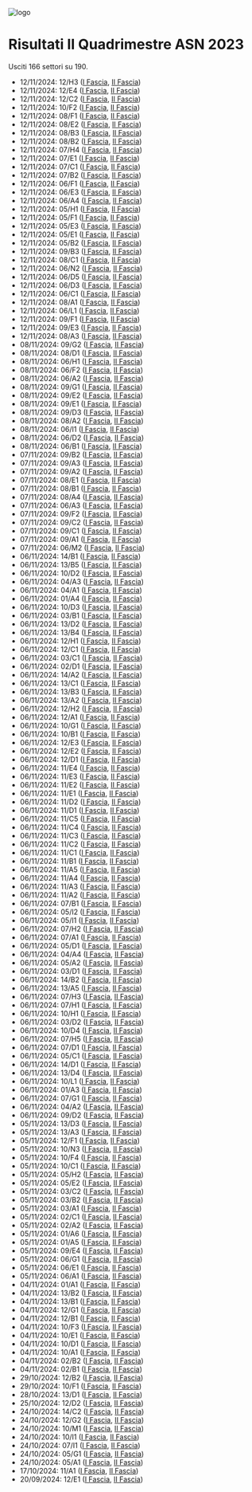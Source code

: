 ![logo](img/logo-2023.png)

# Risultati II Quadrimestre ASN 2023

Usciti 166 settori su 190.

- 12/11/2024: 12/H3 ([I Fascia](https://asn23.cineca.it/pubblico/miur/esito/12%252FH3/1/2), [II Fascia](https://asn23.cineca.it/pubblico/miur/esito/12%252FH3/2/2))
- 12/11/2024: 12/E4 ([I Fascia](https://asn23.cineca.it/pubblico/miur/esito/12%252FE4/1/2), [II Fascia](https://asn23.cineca.it/pubblico/miur/esito/12%252FE4/2/2))
- 12/11/2024: 12/C2 ([I Fascia](https://asn23.cineca.it/pubblico/miur/esito/12%252FC2/1/2), [II Fascia](https://asn23.cineca.it/pubblico/miur/esito/12%252FC2/2/2))
- 12/11/2024: 10/F2 ([I Fascia](https://asn23.cineca.it/pubblico/miur/esito/10%252FF2/1/2), [II Fascia](https://asn23.cineca.it/pubblico/miur/esito/10%252FF2/2/2))
- 12/11/2024: 08/F1 ([I Fascia](https://asn23.cineca.it/pubblico/miur/esito/08%252FF1/1/2), [II Fascia](https://asn23.cineca.it/pubblico/miur/esito/08%252FF1/2/2))
- 12/11/2024: 08/E2 ([I Fascia](https://asn23.cineca.it/pubblico/miur/esito/08%252FE2/1/2), [II Fascia](https://asn23.cineca.it/pubblico/miur/esito/08%252FE2/2/2))
- 12/11/2024: 08/B3 ([I Fascia](https://asn23.cineca.it/pubblico/miur/esito/08%252FB3/1/2), [II Fascia](https://asn23.cineca.it/pubblico/miur/esito/08%252FB3/2/2))
- 12/11/2024: 08/B2 ([I Fascia](https://asn23.cineca.it/pubblico/miur/esito/08%252FB2/1/2), [II Fascia](https://asn23.cineca.it/pubblico/miur/esito/08%252FB2/2/2))
- 12/11/2024: 07/H4 ([I Fascia](https://asn23.cineca.it/pubblico/miur/esito/07%252FH4/1/2), [II Fascia](https://asn23.cineca.it/pubblico/miur/esito/07%252FH4/2/2))
- 12/11/2024: 07/E1 ([I Fascia](https://asn23.cineca.it/pubblico/miur/esito/07%252FE1/1/2), [II Fascia](https://asn23.cineca.it/pubblico/miur/esito/07%252FE1/2/2))
- 12/11/2024: 07/C1 ([I Fascia](https://asn23.cineca.it/pubblico/miur/esito/07%252FC1/1/2), [II Fascia](https://asn23.cineca.it/pubblico/miur/esito/07%252FC1/2/2))
- 12/11/2024: 07/B2 ([I Fascia](https://asn23.cineca.it/pubblico/miur/esito/07%252FB2/1/2), [II Fascia](https://asn23.cineca.it/pubblico/miur/esito/07%252FB2/2/2))
- 12/11/2024: 06/F1 ([I Fascia](https://asn23.cineca.it/pubblico/miur/esito/06%252FF1/1/2), [II Fascia](https://asn23.cineca.it/pubblico/miur/esito/06%252FF1/2/2))
- 12/11/2024: 06/E3 ([I Fascia](https://asn23.cineca.it/pubblico/miur/esito/06%252FE3/1/2), [II Fascia](https://asn23.cineca.it/pubblico/miur/esito/06%252FE3/2/2))
- 12/11/2024: 06/A4 ([I Fascia](https://asn23.cineca.it/pubblico/miur/esito/06%252FA4/1/2), [II Fascia](https://asn23.cineca.it/pubblico/miur/esito/06%252FA4/2/2))
- 12/11/2024: 05/H1 ([I Fascia](https://asn23.cineca.it/pubblico/miur/esito/05%252FH1/1/2), [II Fascia](https://asn23.cineca.it/pubblico/miur/esito/05%252FH1/2/2))
- 12/11/2024: 05/F1 ([I Fascia](https://asn23.cineca.it/pubblico/miur/esito/05%252FF1/1/2), [II Fascia](https://asn23.cineca.it/pubblico/miur/esito/05%252FF1/2/2))
- 12/11/2024: 05/E3 ([I Fascia](https://asn23.cineca.it/pubblico/miur/esito/05%252FE3/1/2), [II Fascia](https://asn23.cineca.it/pubblico/miur/esito/05%252FE3/2/2))
- 12/11/2024: 05/E1 ([I Fascia](https://asn23.cineca.it/pubblico/miur/esito/05%252FE1/1/2), [II Fascia](https://asn23.cineca.it/pubblico/miur/esito/05%252FE1/2/2))
- 12/11/2024: 05/B2 ([I Fascia](https://asn23.cineca.it/pubblico/miur/esito/05%252FB2/1/2), [II Fascia](https://asn23.cineca.it/pubblico/miur/esito/05%252FB2/2/2))
- 12/11/2024: 09/B3 ([I Fascia](https://asn23.cineca.it/pubblico/miur/esito/09%252FB3/1/2), [II Fascia](https://asn23.cineca.it/pubblico/miur/esito/09%252FB3/2/2))
- 12/11/2024: 08/C1 ([I Fascia](https://asn23.cineca.it/pubblico/miur/esito/08%252FC1/1/2), [II Fascia](https://asn23.cineca.it/pubblico/miur/esito/08%252FC1/2/2))
- 12/11/2024: 06/N2 ([I Fascia](https://asn23.cineca.it/pubblico/miur/esito/06%252FN2/1/2), [II Fascia](https://asn23.cineca.it/pubblico/miur/esito/06%252FN2/2/2))
- 12/11/2024: 06/D5 ([I Fascia](https://asn23.cineca.it/pubblico/miur/esito/06%252FD5/1/2), [II Fascia](https://asn23.cineca.it/pubblico/miur/esito/06%252FD5/2/2))
- 12/11/2024: 06/D3 ([I Fascia](https://asn23.cineca.it/pubblico/miur/esito/06%252FD3/1/2), [II Fascia](https://asn23.cineca.it/pubblico/miur/esito/06%252FD3/2/2))
- 12/11/2024: 06/C1 ([I Fascia](https://asn23.cineca.it/pubblico/miur/esito/06%252FC1/1/2), [II Fascia](https://asn23.cineca.it/pubblico/miur/esito/06%252FC1/2/2))
- 12/11/2024: 08/A1 ([I Fascia](https://asn23.cineca.it/pubblico/miur/esito/08%252FA1/1/2), [II Fascia](https://asn23.cineca.it/pubblico/miur/esito/08%252FA1/2/2))
- 12/11/2024: 06/L1 ([I Fascia](https://asn23.cineca.it/pubblico/miur/esito/06%252FL1/1/2), [II Fascia](https://asn23.cineca.it/pubblico/miur/esito/06%252FL1/2/2))
- 12/11/2024: 09/F1 ([I Fascia](https://asn23.cineca.it/pubblico/miur/esito/09%252FF1/1/2), [II Fascia](https://asn23.cineca.it/pubblico/miur/esito/09%252FF1/2/2))
- 12/11/2024: 09/E3 ([I Fascia](https://asn23.cineca.it/pubblico/miur/esito/09%252FE3/1/2), [II Fascia](https://asn23.cineca.it/pubblico/miur/esito/09%252FE3/2/2))
- 12/11/2024: 08/A3 ([I Fascia](https://asn23.cineca.it/pubblico/miur/esito/08%252FA3/1/2), [II Fascia](https://asn23.cineca.it/pubblico/miur/esito/08%252FA3/2/2))
- 08/11/2024: 09/G2 ([I Fascia](https://asn23.cineca.it/pubblico/miur/esito/09%252FG2/1/2), [II Fascia](https://asn23.cineca.it/pubblico/miur/esito/09%252FG2/2/2))
- 08/11/2024: 08/D1 ([I Fascia](https://asn23.cineca.it/pubblico/miur/esito/08%252FD1/1/2), [II Fascia](https://asn23.cineca.it/pubblico/miur/esito/08%252FD1/2/2))
- 08/11/2024: 06/H1 ([I Fascia](https://asn23.cineca.it/pubblico/miur/esito/06%252FH1/1/2), [II Fascia](https://asn23.cineca.it/pubblico/miur/esito/06%252FH1/2/2))
- 08/11/2024: 06/F2 ([I Fascia](https://asn23.cineca.it/pubblico/miur/esito/06%252FF2/1/2), [II Fascia](https://asn23.cineca.it/pubblico/miur/esito/06%252FF2/2/2))
- 08/11/2024: 06/A2 ([I Fascia](https://asn23.cineca.it/pubblico/miur/esito/06%252FA2/1/2), [II Fascia](https://asn23.cineca.it/pubblico/miur/esito/06%252FA2/2/2))
- 08/11/2024: 09/G1 ([I Fascia](https://asn23.cineca.it/pubblico/miur/esito/09%252FG1/1/2), [II Fascia](https://asn23.cineca.it/pubblico/miur/esito/09%252FG1/2/2))
- 08/11/2024: 09/E2 ([I Fascia](https://asn23.cineca.it/pubblico/miur/esito/09%252FE2/1/2), [II Fascia](https://asn23.cineca.it/pubblico/miur/esito/09%252FE2/2/2))
- 08/11/2024: 09/E1 ([I Fascia](https://asn23.cineca.it/pubblico/miur/esito/09%252FE1/1/2), [II Fascia](https://asn23.cineca.it/pubblico/miur/esito/09%252FE1/2/2))
- 08/11/2024: 09/D3 ([I Fascia](https://asn23.cineca.it/pubblico/miur/esito/09%252FD3/1/2), [II Fascia](https://asn23.cineca.it/pubblico/miur/esito/09%252FD3/2/2))
- 08/11/2024: 08/A2 ([I Fascia](https://asn23.cineca.it/pubblico/miur/esito/08%252FA2/1/2), [II Fascia](https://asn23.cineca.it/pubblico/miur/esito/08%252FA2/2/2))
- 08/11/2024: 06/I1 ([I Fascia](https://asn23.cineca.it/pubblico/miur/esito/06%252FI1/1/2), [II Fascia](https://asn23.cineca.it/pubblico/miur/esito/06%252FI1/2/2))
- 08/11/2024: 06/D2 ([I Fascia](https://asn23.cineca.it/pubblico/miur/esito/06%252FD2/1/2), [II Fascia](https://asn23.cineca.it/pubblico/miur/esito/06%252FD2/2/2))
- 08/11/2024: 06/B1 ([I Fascia](https://asn23.cineca.it/pubblico/miur/esito/06%252FB1/1/2), [II Fascia](https://asn23.cineca.it/pubblico/miur/esito/06%252FB1/2/2))
- 07/11/2024: 09/B2 ([I Fascia](https://asn23.cineca.it/pubblico/miur/esito/09%252FB2/1/2), [II Fascia](https://asn23.cineca.it/pubblico/miur/esito/09%252FB2/2/2))
- 07/11/2024: 09/A3 ([I Fascia](https://asn23.cineca.it/pubblico/miur/esito/09%252FA3/1/2), [II Fascia](https://asn23.cineca.it/pubblico/miur/esito/09%252FA3/2/2))
- 07/11/2024: 09/A2 ([I Fascia](https://asn23.cineca.it/pubblico/miur/esito/09%252FA2/1/2), [II Fascia](https://asn23.cineca.it/pubblico/miur/esito/09%252FA2/2/2))
- 07/11/2024: 08/E1 ([I Fascia](https://asn23.cineca.it/pubblico/miur/esito/08%252FE1/1/2), [II Fascia](https://asn23.cineca.it/pubblico/miur/esito/08%252FE1/2/2))
- 07/11/2024: 08/B1 ([I Fascia](https://asn23.cineca.it/pubblico/miur/esito/08%252FB1/1/2), [II Fascia](https://asn23.cineca.it/pubblico/miur/esito/08%252FB1/2/2))
- 07/11/2024: 08/A4 ([I Fascia](https://asn23.cineca.it/pubblico/miur/esito/08%252FA4/1/2), [II Fascia](https://asn23.cineca.it/pubblico/miur/esito/08%252FA4/2/2))
- 07/11/2024: 06/A3 ([I Fascia](https://asn23.cineca.it/pubblico/miur/esito/06%252FA3/1/2), [II Fascia](https://asn23.cineca.it/pubblico/miur/esito/06%252FA3/2/2))
- 07/11/2024: 09/F2 ([I Fascia](https://asn23.cineca.it/pubblico/miur/esito/09%252FF2/1/2), [II Fascia](https://asn23.cineca.it/pubblico/miur/esito/09%252FF2/2/2))
- 07/11/2024: 09/C2 ([I Fascia](https://asn23.cineca.it/pubblico/miur/esito/09%252FC2/1/2), [II Fascia](https://asn23.cineca.it/pubblico/miur/esito/09%252FC2/2/2))
- 07/11/2024: 09/C1 ([I Fascia](https://asn23.cineca.it/pubblico/miur/esito/09%252FC1/1/2), [II Fascia](https://asn23.cineca.it/pubblico/miur/esito/09%252FC1/2/2))
- 07/11/2024: 09/A1 ([I Fascia](https://asn23.cineca.it/pubblico/miur/esito/09%252FA1/1/2), [II Fascia](https://asn23.cineca.it/pubblico/miur/esito/09%252FA1/2/2))
- 07/11/2024: 06/M2 ([I Fascia](https://asn23.cineca.it/pubblico/miur/esito/06%252FM2/1/2), [II Fascia](https://asn23.cineca.it/pubblico/miur/esito/06%252FM2/2/2))
- 06/11/2024: 14/B1 ([I Fascia](https://asn23.cineca.it/pubblico/miur/esito/14%252FB1/1/2), [II Fascia](https://asn23.cineca.it/pubblico/miur/esito/14%252FB1/2/2))
- 06/11/2024: 13/B5 ([I Fascia](https://asn23.cineca.it/pubblico/miur/esito/13%252FB5/1/2), [II Fascia](https://asn23.cineca.it/pubblico/miur/esito/13%252FB5/2/2))
- 06/11/2024: 10/D2 ([I Fascia](https://asn23.cineca.it/pubblico/miur/esito/10%252FD2/1/2), [II Fascia](https://asn23.cineca.it/pubblico/miur/esito/10%252FD2/2/2))
- 06/11/2024: 04/A3 ([I Fascia](https://asn23.cineca.it/pubblico/miur/esito/04%252FA3/1/2), [II Fascia](https://asn23.cineca.it/pubblico/miur/esito/04%252FA3/2/2))
- 06/11/2024: 04/A1 ([I Fascia](https://asn23.cineca.it/pubblico/miur/esito/04%252FA1/1/2), [II Fascia](https://asn23.cineca.it/pubblico/miur/esito/04%252FA1/2/2))
- 06/11/2024: 01/A4 ([I Fascia](https://asn23.cineca.it/pubblico/miur/esito/01%252FA4/1/2), [II Fascia](https://asn23.cineca.it/pubblico/miur/esito/01%252FA4/2/2))
- 06/11/2024: 10/D3 ([I Fascia](https://asn23.cineca.it/pubblico/miur/esito/10%252FD3/1/2), [II Fascia](https://asn23.cineca.it/pubblico/miur/esito/10%252FD3/2/2))
- 06/11/2024: 03/B1 ([I Fascia](https://asn23.cineca.it/pubblico/miur/esito/03%252FB1/1/2), [II Fascia](https://asn23.cineca.it/pubblico/miur/esito/03%252FB1/2/2))
- 06/11/2024: 13/D2 ([I Fascia](https://asn23.cineca.it/pubblico/miur/esito/13%252FD2/1/2), [II Fascia](https://asn23.cineca.it/pubblico/miur/esito/13%252FD2/2/2))
- 06/11/2024: 13/B4 ([I Fascia](https://asn23.cineca.it/pubblico/miur/esito/13%252FB4/1/2), [II Fascia](https://asn23.cineca.it/pubblico/miur/esito/13%252FB4/2/2))
- 06/11/2024: 12/H1 ([I Fascia](https://asn23.cineca.it/pubblico/miur/esito/12%252FH1/1/2), [II Fascia](https://asn23.cineca.it/pubblico/miur/esito/12%252FH1/2/2))
- 06/11/2024: 12/C1 ([I Fascia](https://asn23.cineca.it/pubblico/miur/esito/12%252FC1/1/2), [II Fascia](https://asn23.cineca.it/pubblico/miur/esito/12%252FC1/2/2))
- 06/11/2024: 03/C1 ([I Fascia](https://asn23.cineca.it/pubblico/miur/esito/03%252FC1/1/2), [II Fascia](https://asn23.cineca.it/pubblico/miur/esito/03%252FC1/2/2))
- 06/11/2024: 02/D1 ([I Fascia](https://asn23.cineca.it/pubblico/miur/esito/02%252FD1/1/2), [II Fascia](https://asn23.cineca.it/pubblico/miur/esito/02%252FD1/2/2))
- 06/11/2024: 14/A2 ([I Fascia](https://asn23.cineca.it/pubblico/miur/esito/14%252FA2/1/2), [II Fascia](https://asn23.cineca.it/pubblico/miur/esito/14%252FA2/2/2))
- 06/11/2024: 13/C1 ([I Fascia](https://asn23.cineca.it/pubblico/miur/esito/13%252FC1/1/2), [II Fascia](https://asn23.cineca.it/pubblico/miur/esito/13%252FC1/2/2))
- 06/11/2024: 13/B3 ([I Fascia](https://asn23.cineca.it/pubblico/miur/esito/13%252FB3/1/2), [II Fascia](https://asn23.cineca.it/pubblico/miur/esito/13%252FB3/2/2))
- 06/11/2024: 13/A2 ([I Fascia](https://asn23.cineca.it/pubblico/miur/esito/13%252FA2/1/2), [II Fascia](https://asn23.cineca.it/pubblico/miur/esito/13%252FA2/2/2))
- 06/11/2024: 12/H2 ([I Fascia](https://asn23.cineca.it/pubblico/miur/esito/12%252FH2/1/2), [II Fascia](https://asn23.cineca.it/pubblico/miur/esito/12%252FH2/2/2))
- 06/11/2024: 12/A1 ([I Fascia](https://asn23.cineca.it/pubblico/miur/esito/12%252FA1/1/2), [II Fascia](https://asn23.cineca.it/pubblico/miur/esito/12%252FA1/2/2))
- 06/11/2024: 10/G1 ([I Fascia](https://asn23.cineca.it/pubblico/miur/esito/10%252FG1/1/2), [II Fascia](https://asn23.cineca.it/pubblico/miur/esito/10%252FG1/2/2))
- 06/11/2024: 10/B1 ([I Fascia](https://asn23.cineca.it/pubblico/miur/esito/10%252FB1/1/2), [II Fascia](https://asn23.cineca.it/pubblico/miur/esito/10%252FB1/2/2))
- 06/11/2024: 12/E3 ([I Fascia](https://asn23.cineca.it/pubblico/miur/esito/12%252FE3/1/2), [II Fascia](https://asn23.cineca.it/pubblico/miur/esito/12%252FE3/2/2))
- 06/11/2024: 12/E2 ([I Fascia](https://asn23.cineca.it/pubblico/miur/esito/12%252FE2/1/2), [II Fascia](https://asn23.cineca.it/pubblico/miur/esito/12%252FE2/2/2))
- 06/11/2024: 12/D1 ([I Fascia](https://asn23.cineca.it/pubblico/miur/esito/12%252FD1/1/2), [II Fascia](https://asn23.cineca.it/pubblico/miur/esito/12%252FD1/2/2))
- 06/11/2024: 11/E4 ([I Fascia](https://asn23.cineca.it/pubblico/miur/esito/11%252FE4/1/2), [II Fascia](https://asn23.cineca.it/pubblico/miur/esito/11%252FE4/2/2))
- 06/11/2024: 11/E3 ([I Fascia](https://asn23.cineca.it/pubblico/miur/esito/11%252FE3/1/2), [II Fascia](https://asn23.cineca.it/pubblico/miur/esito/11%252FE3/2/2))
- 06/11/2024: 11/E2 ([I Fascia](https://asn23.cineca.it/pubblico/miur/esito/11%252FE2/1/2), [II Fascia](https://asn23.cineca.it/pubblico/miur/esito/11%252FE2/2/2))
- 06/11/2024: 11/E1 ([I Fascia](https://asn23.cineca.it/pubblico/miur/esito/11%252FE1/1/2), [II Fascia](https://asn23.cineca.it/pubblico/miur/esito/11%252FE1/2/2))
- 06/11/2024: 11/D2 ([I Fascia](https://asn23.cineca.it/pubblico/miur/esito/11%252FD2/1/2), [II Fascia](https://asn23.cineca.it/pubblico/miur/esito/11%252FD2/2/2))
- 06/11/2024: 11/D1 ([I Fascia](https://asn23.cineca.it/pubblico/miur/esito/11%252FD1/1/2), [II Fascia](https://asn23.cineca.it/pubblico/miur/esito/11%252FD1/2/2))
- 06/11/2024: 11/C5 ([I Fascia](https://asn23.cineca.it/pubblico/miur/esito/11%252FC5/1/2), [II Fascia](https://asn23.cineca.it/pubblico/miur/esito/11%252FC5/2/2))
- 06/11/2024: 11/C4 ([I Fascia](https://asn23.cineca.it/pubblico/miur/esito/11%252FC4/1/2), [II Fascia](https://asn23.cineca.it/pubblico/miur/esito/11%252FC4/2/2))
- 06/11/2024: 11/C3 ([I Fascia](https://asn23.cineca.it/pubblico/miur/esito/11%252FC3/1/2), [II Fascia](https://asn23.cineca.it/pubblico/miur/esito/11%252FC3/2/2))
- 06/11/2024: 11/C2 ([I Fascia](https://asn23.cineca.it/pubblico/miur/esito/11%252FC2/1/2), [II Fascia](https://asn23.cineca.it/pubblico/miur/esito/11%252FC2/2/2))
- 06/11/2024: 11/C1 ([I Fascia](https://asn23.cineca.it/pubblico/miur/esito/11%252FC1/1/2), [II Fascia](https://asn23.cineca.it/pubblico/miur/esito/11%252FC1/2/2))
- 06/11/2024: 11/B1 ([I Fascia](https://asn23.cineca.it/pubblico/miur/esito/11%252FB1/1/2), [II Fascia](https://asn23.cineca.it/pubblico/miur/esito/11%252FB1/2/2))
- 06/11/2024: 11/A5 ([I Fascia](https://asn23.cineca.it/pubblico/miur/esito/11%252FA5/1/2), [II Fascia](https://asn23.cineca.it/pubblico/miur/esito/11%252FA5/2/2))
- 06/11/2024: 11/A4 ([I Fascia](https://asn23.cineca.it/pubblico/miur/esito/11%252FA4/1/2), [II Fascia](https://asn23.cineca.it/pubblico/miur/esito/11%252FA4/2/2))
- 06/11/2024: 11/A3 ([I Fascia](https://asn23.cineca.it/pubblico/miur/esito/11%252FA3/1/2), [II Fascia](https://asn23.cineca.it/pubblico/miur/esito/11%252FA3/2/2))
- 06/11/2024: 11/A2 ([I Fascia](https://asn23.cineca.it/pubblico/miur/esito/11%252FA2/1/2), [II Fascia](https://asn23.cineca.it/pubblico/miur/esito/11%252FA2/2/2))
- 06/11/2024: 07/B1 ([I Fascia](https://asn23.cineca.it/pubblico/miur/esito/07%252FB1/1/2), [II Fascia](https://asn23.cineca.it/pubblico/miur/esito/07%252FB1/2/2))
- 06/11/2024: 05/I2 ([I Fascia](https://asn23.cineca.it/pubblico/miur/esito/05%252FI2/1/2), [II Fascia](https://asn23.cineca.it/pubblico/miur/esito/05%252FI2/2/2))
- 06/11/2024: 05/I1 ([I Fascia](https://asn23.cineca.it/pubblico/miur/esito/05%252FI1/1/2), [II Fascia](https://asn23.cineca.it/pubblico/miur/esito/05%252FI1/2/2))
- 06/11/2024: 07/H2 ([I Fascia](https://asn23.cineca.it/pubblico/miur/esito/07%252FH2/1/2), [II Fascia](https://asn23.cineca.it/pubblico/miur/esito/07%252FH2/2/2))
- 06/11/2024: 07/A1 ([I Fascia](https://asn23.cineca.it/pubblico/miur/esito/07%252FA1/1/2), [II Fascia](https://asn23.cineca.it/pubblico/miur/esito/07%252FA1/2/2))
- 06/11/2024: 05/D1 ([I Fascia](https://asn23.cineca.it/pubblico/miur/esito/05%252FD1/1/2), [II Fascia](https://asn23.cineca.it/pubblico/miur/esito/05%252FD1/2/2))
- 06/11/2024: 04/A4 ([I Fascia](https://asn23.cineca.it/pubblico/miur/esito/04%252FA4/1/2), [II Fascia](https://asn23.cineca.it/pubblico/miur/esito/04%252FA4/2/2))
- 06/11/2024: 05/A2 ([I Fascia](https://asn23.cineca.it/pubblico/miur/esito/05%252FA2/1/2), [II Fascia](https://asn23.cineca.it/pubblico/miur/esito/05%252FA2/2/2))
- 06/11/2024: 03/D1 ([I Fascia](https://asn23.cineca.it/pubblico/miur/esito/03%252FD1/1/2), [II Fascia](https://asn23.cineca.it/pubblico/miur/esito/03%252FD1/2/2))
- 06/11/2024: 14/B2 ([I Fascia](https://asn23.cineca.it/pubblico/miur/esito/14%252FB2/1/2), [II Fascia](https://asn23.cineca.it/pubblico/miur/esito/14%252FB2/2/2))
- 06/11/2024: 13/A5 ([I Fascia](https://asn23.cineca.it/pubblico/miur/esito/13%252FA5/1/2), [II Fascia](https://asn23.cineca.it/pubblico/miur/esito/13%252FA5/2/2))
- 06/11/2024: 07/H3 ([I Fascia](https://asn23.cineca.it/pubblico/miur/esito/07%252FH3/1/2), [II Fascia](https://asn23.cineca.it/pubblico/miur/esito/07%252FH3/2/2))
- 06/11/2024: 07/H1 ([I Fascia](https://asn23.cineca.it/pubblico/miur/esito/07%252FH1/1/2), [II Fascia](https://asn23.cineca.it/pubblico/miur/esito/07%252FH1/2/2))
- 06/11/2024: 10/H1 ([I Fascia](https://asn23.cineca.it/pubblico/miur/esito/10%252FH1/1/2), [II Fascia](https://asn23.cineca.it/pubblico/miur/esito/10%252FH1/2/2))
- 06/11/2024: 03/D2 ([I Fascia](https://asn23.cineca.it/pubblico/miur/esito/03%252FD2/1/2), [II Fascia](https://asn23.cineca.it/pubblico/miur/esito/03%252FD2/2/2))
- 06/11/2024: 10/D4 ([I Fascia](https://asn23.cineca.it/pubblico/miur/esito/10%252FD4/1/2), [II Fascia](https://asn23.cineca.it/pubblico/miur/esito/10%252FD4/2/2))
- 06/11/2024: 07/H5 ([I Fascia](https://asn23.cineca.it/pubblico/miur/esito/07%252FH5/1/2), [II Fascia](https://asn23.cineca.it/pubblico/miur/esito/07%252FH5/2/2))
- 06/11/2024: 07/D1 ([I Fascia](https://asn23.cineca.it/pubblico/miur/esito/07%252FD1/1/2), [II Fascia](https://asn23.cineca.it/pubblico/miur/esito/07%252FD1/2/2))
- 06/11/2024: 05/C1 ([I Fascia](https://asn23.cineca.it/pubblico/miur/esito/05%252FC1/1/2), [II Fascia](https://asn23.cineca.it/pubblico/miur/esito/05%252FC1/2/2))
- 06/11/2024: 14/D1 ([I Fascia](https://asn23.cineca.it/pubblico/miur/esito/14%252FD1/1/2), [II Fascia](https://asn23.cineca.it/pubblico/miur/esito/14%252FD1/2/2))
- 06/11/2024: 13/D4 ([I Fascia](https://asn23.cineca.it/pubblico/miur/esito/13%252FD4/1/2), [II Fascia](https://asn23.cineca.it/pubblico/miur/esito/13%252FD4/2/2))
- 06/11/2024: 10/L1 ([I Fascia](https://asn23.cineca.it/pubblico/miur/esito/10%252FL1/1/2), [II Fascia](https://asn23.cineca.it/pubblico/miur/esito/10%252FL1/2/2))
- 06/11/2024: 01/A3 ([I Fascia](https://asn23.cineca.it/pubblico/miur/esito/01%252FA3/1/2), [II Fascia](https://asn23.cineca.it/pubblico/miur/esito/01%252FA3/2/2))
- 06/11/2024: 07/G1 ([I Fascia](https://asn23.cineca.it/pubblico/miur/esito/07%252FG1/1/2), [II Fascia](https://asn23.cineca.it/pubblico/miur/esito/07%252FG1/2/2))
- 06/11/2024: 04/A2 ([I Fascia](https://asn23.cineca.it/pubblico/miur/esito/04%252FA2/1/2), [II Fascia](https://asn23.cineca.it/pubblico/miur/esito/04%252FA2/2/2))
- 06/11/2024: 09/D2 ([I Fascia](https://asn23.cineca.it/pubblico/miur/esito/09%252FD2/1/2), [II Fascia](https://asn23.cineca.it/pubblico/miur/esito/09%252FD2/2/2))
- 05/11/2024: 13/D3 ([I Fascia](https://asn23.cineca.it/pubblico/miur/esito/13%252FD3/1/2), [II Fascia](https://asn23.cineca.it/pubblico/miur/esito/13%252FD3/2/2))
- 05/11/2024: 13/A3 ([I Fascia](https://asn23.cineca.it/pubblico/miur/esito/13%252FA3/1/2), [II Fascia](https://asn23.cineca.it/pubblico/miur/esito/13%252FA3/2/2))
- 05/11/2024: 12/F1 ([I Fascia](https://asn23.cineca.it/pubblico/miur/esito/12%252FF1/1/2), [II Fascia](https://asn23.cineca.it/pubblico/miur/esito/12%252FF1/2/2))
- 05/11/2024: 10/N3 ([I Fascia](https://asn23.cineca.it/pubblico/miur/esito/10%252FN3/1/2), [II Fascia](https://asn23.cineca.it/pubblico/miur/esito/10%252FN3/2/2))
- 05/11/2024: 10/F4 ([I Fascia](https://asn23.cineca.it/pubblico/miur/esito/10%252FF4/1/2), [II Fascia](https://asn23.cineca.it/pubblico/miur/esito/10%252FF4/2/2))
- 05/11/2024: 10/C1 ([I Fascia](https://asn23.cineca.it/pubblico/miur/esito/10%252FC1/1/2), [II Fascia](https://asn23.cineca.it/pubblico/miur/esito/10%252FC1/2/2))
- 05/11/2024: 05/H2 ([I Fascia](https://asn23.cineca.it/pubblico/miur/esito/05%252FH2/1/2), [II Fascia](https://asn23.cineca.it/pubblico/miur/esito/05%252FH2/2/2))
- 05/11/2024: 05/E2 ([I Fascia](https://asn23.cineca.it/pubblico/miur/esito/05%252FE2/1/2), [II Fascia](https://asn23.cineca.it/pubblico/miur/esito/05%252FE2/2/2))
- 05/11/2024: 03/C2 ([I Fascia](https://asn23.cineca.it/pubblico/miur/esito/03%252FC2/1/2), [II Fascia](https://asn23.cineca.it/pubblico/miur/esito/03%252FC2/2/2))
- 05/11/2024: 03/B2 ([I Fascia](https://asn23.cineca.it/pubblico/miur/esito/03%252FB2/1/2), [II Fascia](https://asn23.cineca.it/pubblico/miur/esito/03%252FB2/2/2))
- 05/11/2024: 03/A1 ([I Fascia](https://asn23.cineca.it/pubblico/miur/esito/03%252FA1/1/2), [II Fascia](https://asn23.cineca.it/pubblico/miur/esito/03%252FA1/2/2))
- 05/11/2024: 02/C1 ([I Fascia](https://asn23.cineca.it/pubblico/miur/esito/02%252FC1/1/2), [II Fascia](https://asn23.cineca.it/pubblico/miur/esito/02%252FC1/2/2))
- 05/11/2024: 02/A2 ([I Fascia](https://asn23.cineca.it/pubblico/miur/esito/02%252FA2/1/2), [II Fascia](https://asn23.cineca.it/pubblico/miur/esito/02%252FA2/2/2))
- 05/11/2024: 01/A6 ([I Fascia](https://asn23.cineca.it/pubblico/miur/esito/01%252FA6/1/2), [II Fascia](https://asn23.cineca.it/pubblico/miur/esito/01%252FA6/2/2))
- 05/11/2024: 01/A5 ([I Fascia](https://asn23.cineca.it/pubblico/miur/esito/01%252FA5/1/2), [II Fascia](https://asn23.cineca.it/pubblico/miur/esito/01%252FA5/2/2))
- 05/11/2024: 09/E4 ([I Fascia](https://asn23.cineca.it/pubblico/miur/esito/09%252FE4/1/2), [II Fascia](https://asn23.cineca.it/pubblico/miur/esito/09%252FE4/2/2))
- 05/11/2024: 06/G1 ([I Fascia](https://asn23.cineca.it/pubblico/miur/esito/06%252FG1/1/2), [II Fascia](https://asn23.cineca.it/pubblico/miur/esito/06%252FG1/2/2))
- 05/11/2024: 06/E1 ([I Fascia](https://asn23.cineca.it/pubblico/miur/esito/06%252FE1/1/2), [II Fascia](https://asn23.cineca.it/pubblico/miur/esito/06%252FE1/2/2))
- 05/11/2024: 06/A1 ([I Fascia](https://asn23.cineca.it/pubblico/miur/esito/06%252FA1/1/2), [II Fascia](https://asn23.cineca.it/pubblico/miur/esito/06%252FA1/2/2))
- 04/11/2024: 01/A1 ([I Fascia](https://asn23.cineca.it/pubblico/miur/esito/01%252FA1/1/2), [II Fascia](https://asn23.cineca.it/pubblico/miur/esito/01%252FA1/2/2))
- 04/11/2024: 13/B2 ([I Fascia](https://asn23.cineca.it/pubblico/miur/esito/13%252FB2/1/2), [II Fascia](https://asn23.cineca.it/pubblico/miur/esito/13%252FB2/2/2))
- 04/11/2024: 13/B1 ([I Fascia](https://asn23.cineca.it/pubblico/miur/esito/13%252FB1/1/2), [II Fascia](https://asn23.cineca.it/pubblico/miur/esito/13%252FB1/2/2))
- 04/11/2024: 12/G1 ([I Fascia](https://asn23.cineca.it/pubblico/miur/esito/12%252FG1/1/2), [II Fascia](https://asn23.cineca.it/pubblico/miur/esito/12%252FG1/2/2))
- 04/11/2024: 12/B1 ([I Fascia](https://asn23.cineca.it/pubblico/miur/esito/12%252FB1/1/2), [II Fascia](https://asn23.cineca.it/pubblico/miur/esito/12%252FB1/2/2))
- 04/11/2024: 10/F3 ([I Fascia](https://asn23.cineca.it/pubblico/miur/esito/10%252FF3/1/2), [II Fascia](https://asn23.cineca.it/pubblico/miur/esito/10%252FF3/2/2))
- 04/11/2024: 10/E1 ([I Fascia](https://asn23.cineca.it/pubblico/miur/esito/10%252FE1/1/2), [II Fascia](https://asn23.cineca.it/pubblico/miur/esito/10%252FE1/2/2))
- 04/11/2024: 10/D1 ([I Fascia](https://asn23.cineca.it/pubblico/miur/esito/10%252FD1/1/2), [II Fascia](https://asn23.cineca.it/pubblico/miur/esito/10%252FD1/2/2))
- 04/11/2024: 10/A1 ([I Fascia](https://asn23.cineca.it/pubblico/miur/esito/10%252FA1/1/2), [II Fascia](https://asn23.cineca.it/pubblico/miur/esito/10%252FA1/2/2))
- 04/11/2024: 02/B2 ([I Fascia](https://asn23.cineca.it/pubblico/miur/esito/02%252FB2/1/2), [II Fascia](https://asn23.cineca.it/pubblico/miur/esito/02%252FB2/2/2))
- 04/11/2024: 02/B1 ([I Fascia](https://asn23.cineca.it/pubblico/miur/esito/02%252FB1/1/2), [II Fascia](https://asn23.cineca.it/pubblico/miur/esito/02%252FB1/2/2))
- 29/10/2024: 12/B2 ([I Fascia](https://asn23.cineca.it/pubblico/miur/esito/12%252FB2/1/2), [II Fascia](https://asn23.cineca.it/pubblico/miur/esito/12%252FB2/2/2))
- 29/10/2024: 10/F1 ([I Fascia](https://asn23.cineca.it/pubblico/miur/esito/10%252FF1/1/2), [II Fascia](https://asn23.cineca.it/pubblico/miur/esito/10%252FF1/2/2))
- 28/10/2024: 13/D1 ([I Fascia](https://asn23.cineca.it/pubblico/miur/esito/13%252FD1/1/2), [II Fascia](https://asn23.cineca.it/pubblico/miur/esito/13%252FD1/2/2))
- 25/10/2024: 12/D2 ([I Fascia](https://asn23.cineca.it/pubblico/miur/esito/12%252FD2/1/2), [II Fascia](https://asn23.cineca.it/pubblico/miur/esito/12%252FD2/2/2))
- 24/10/2024: 14/C2 ([I Fascia](https://asn23.cineca.it/pubblico/miur/esito/14%252FC2/1/2), [II Fascia](https://asn23.cineca.it/pubblico/miur/esito/14%252FC2/2/2))
- 24/10/2024: 12/G2 ([I Fascia](https://asn23.cineca.it/pubblico/miur/esito/12%252FG2/1/2), [II Fascia](https://asn23.cineca.it/pubblico/miur/esito/12%252FG2/2/2))
- 24/10/2024: 10/M1 ([I Fascia](https://asn23.cineca.it/pubblico/miur/esito/10%252FM1/1/2), [II Fascia](https://asn23.cineca.it/pubblico/miur/esito/10%252FM1/2/2))
- 24/10/2024: 10/I1 ([I Fascia](https://asn23.cineca.it/pubblico/miur/esito/10%252FI1/1/2), [II Fascia](https://asn23.cineca.it/pubblico/miur/esito/10%252FI1/2/2))
- 24/10/2024: 07/I1 ([I Fascia](https://asn23.cineca.it/pubblico/miur/esito/07%252FI1/1/2), [II Fascia](https://asn23.cineca.it/pubblico/miur/esito/07%252FI1/2/2))
- 24/10/2024: 05/G1 ([I Fascia](https://asn23.cineca.it/pubblico/miur/esito/05%252FG1/1/2), [II Fascia](https://asn23.cineca.it/pubblico/miur/esito/05%252FG1/2/2))
- 24/10/2024: 05/A1 ([I Fascia](https://asn23.cineca.it/pubblico/miur/esito/05%252FA1/1/2), [II Fascia](https://asn23.cineca.it/pubblico/miur/esito/05%252FA1/2/2))
- 17/10/2024: 11/A1 ([I Fascia](https://asn23.cineca.it/pubblico/miur/esito/11%252FA1/1/2), [II Fascia](https://asn23.cineca.it/pubblico/miur/esito/11%252FA1/2/2))
- 20/09/2024: 12/E1 ([I Fascia](https://asn23.cineca.it/pubblico/miur/esito/12%252FE1/1/2), [II Fascia](https://asn23.cineca.it/pubblico/miur/esito/12%252FE1/2/2))
